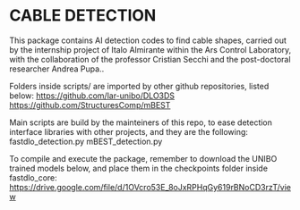 # CABLE DETECTION
This package contains AI detection codes to find cable shapes, carried out by the internship project of Italo Almirante within the Ars Control Laboratory, with the collaboration of the professor Cristian Secchi and the post-doctoral researcher Andrea Pupa..

Folders inside scripts/ are imported by other github repositories, listed below:
https://github.com/lar-unibo/DLO3DS
https://github.com/StructuresComp/mBEST

Main scripts are build by the mainteiners of this repo, to ease detection interface libraries with other projects, and they are the following:
fastdlo_detection.py
mBEST_detection.py

To compile and execute the package, remember to download the UNIBO trained models below, and place them in the checkpoints folder inside fastdlo_core:
https://drive.google.com/file/d/1OVcro53E_8oJxRPHqGy619rBNoCD3rzT/view